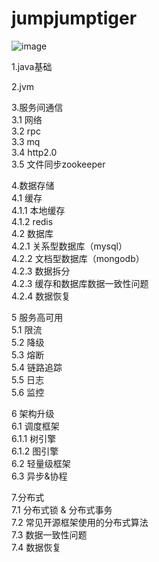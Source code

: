 # jumpjumptiger

![image](https://encrypted-tbn0.gstatic.com/images?q=tbn:ANd9GcT-zKehjpcJlaO4nUgDUzARZek5ZtajcIrrBg&usqp=CAU)

1.java基础  

2.jvm  

3.服务间通信  
3.1 网络  
3.2 rpc  
3.3 mq  
3.4 http2.0  
3.5 文件同步zookeeper  

4.数据存储  
4.1 缓存  
4.1.1 本地缓存  
4.1.2 redis  
4.2 数据库  
4.2.1 关系型数据库（mysql）  
4.2.2 文档型数据库（mongodb）  
4.2.3 数据拆分  
4.2.3 缓存和数据库数据一致性问题  
4.2.4 数据恢复  

5 服务高可用  
5.1 限流  
5.2 降级  
5.3 熔断  
5.4 链路追踪  
5.5 日志  
5.6 监控  

6 架构升级  
6.1 调度框架  
6.1.1 树引擎  
6.1.2 图引擎  
6.2 轻量级框架  
6.3 异步&协程  

7.分布式  
7.1 分布式锁 & 分布式事务  
7.2 常见开源框架使用的分布式算法  
7.3 数据一致性问题  
7.4 数据恢复  

